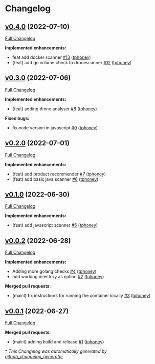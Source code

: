 # Changelog

## [v0.4.0](https://github.com/tphoney/best_practice/tree/v0.4.0) (2022-07-10)

[Full Changelog](https://github.com/tphoney/best_practice/compare/v0.3.0...v0.4.0)

**Implemented enhancements:**

- feat add docker scanner [\#13](https://github.com/tphoney/best_practice/pull/13) ([tphoney](https://github.com/tphoney))
- \(feat\) add go volume check to dronescanner [\#12](https://github.com/tphoney/best_practice/pull/12) ([tphoney](https://github.com/tphoney))

## [v0.3.0](https://github.com/tphoney/best_practice/tree/v0.3.0) (2022-07-06)

[Full Changelog](https://github.com/tphoney/best_practice/compare/v0.2.0...v0.3.0)

**Implemented enhancements:**

- \(feat\) adding drone analyser [\#8](https://github.com/tphoney/best_practice/pull/8) ([tphoney](https://github.com/tphoney))

**Fixed bugs:**

- fix node version in javascript [\#9](https://github.com/tphoney/best_practice/pull/9) ([tphoney](https://github.com/tphoney))

## [v0.2.0](https://github.com/tphoney/best_practice/tree/v0.2.0) (2022-07-01)

[Full Changelog](https://github.com/tphoney/best_practice/compare/v0.1.0...v0.2.0)

**Implemented enhancements:**

- \(feat\) add product recommender [\#7](https://github.com/tphoney/best_practice/pull/7) ([tphoney](https://github.com/tphoney))
- \(feat\) add basic java scanner [\#6](https://github.com/tphoney/best_practice/pull/6) ([tphoney](https://github.com/tphoney))

## [v0.1.0](https://github.com/tphoney/best_practice/tree/v0.1.0) (2022-06-30)

[Full Changelog](https://github.com/tphoney/best_practice/compare/v0.0.2...v0.1.0)

**Implemented enhancements:**

- \(feat\) add javascript scanner [\#5](https://github.com/tphoney/best_practice/pull/5) ([tphoney](https://github.com/tphoney))

## [v0.0.2](https://github.com/tphoney/best_practice/tree/v0.0.2) (2022-06-28)

[Full Changelog](https://github.com/tphoney/best_practice/compare/v0.0.1...v0.0.2)

**Implemented enhancements:**

- Adding more golang checks [\#4](https://github.com/tphoney/best_practice/pull/4) ([tphoney](https://github.com/tphoney))
- add working directory as option [\#2](https://github.com/tphoney/best_practice/pull/2) ([tphoney](https://github.com/tphoney))

**Merged pull requests:**

- \(maint\) fix instructions for running the container locally [\#3](https://github.com/tphoney/best_practice/pull/3) ([tphoney](https://github.com/tphoney))

## [v0.0.1](https://github.com/tphoney/best_practice/tree/v0.0.1) (2022-06-27)

[Full Changelog](https://github.com/tphoney/best_practice/compare/8b1ac580f9f92a127ef90f0bf826d8f5670d111e...v0.0.1)

**Merged pull requests:**

- \(maint\) adding build and release [\#1](https://github.com/tphoney/best_practice/pull/1) ([tphoney](https://github.com/tphoney))



\* *This Changelog was automatically generated by [github_changelog_generator](https://github.com/github-changelog-generator/github-changelog-generator)*
